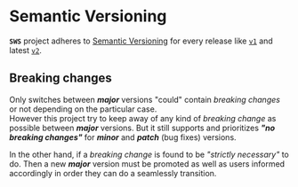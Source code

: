 # Semantic Versioning

**`SWS`** project adheres to [Semantic Versioning](https://semver.org/) for every release like [`v1`](./changelog-v1.md) and latest [`v2`](./changelog-v2.md).

## Breaking changes

Only switches between ***major*** versions "could" contain *breaking changes* or not depending on the particular case.<br>
However this project try to keep away of any kind of *breaking change* as possible between ***major*** versions. But it still supports and prioritizes ***"no breaking changes"*** for ***minor*** and ***patch*** (bug fixes) versions.

In the other hand, if a *breaking change* is found to be *"strictly necessary"* to do. Then a new ***major*** version must be promoted as well as users informed accordingly in order they can do a seamlessly transition.
